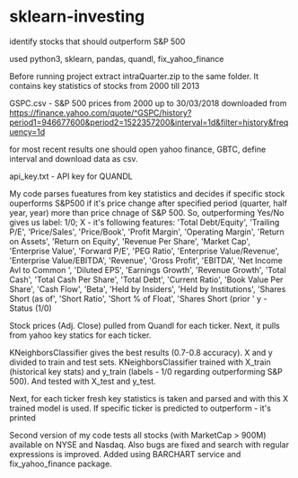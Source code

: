 # sklearn-investing
identify stocks that should outperform S&amp;P 500

used python3, sklearn, pandas, quandl, fix_yahoo_finance

Before running project extract intraQuarter.zip to the same folder. It contains key statistics of stocks from 2000 till 2013


GSPC.csv - S&P 500 prices from 2000 up to 30/03/2018 downloaded from https://finance.yahoo.com/quote/^GSPC/history?period1=946677600&period2=1522357200&interval=1d&filter=history&frequency=1d

for most recent results one should open yahoo finance, GBTC, define interval and download data as csv.

api_key.txt - API key for QUANDL


My code parses fueatures from key statistics and decides if specific stock ouperforms S&P500 if it's price change after specified period (quarter, half year, year) more than price chnage of S&P 500. So, outperforming Yes/No gives us label: 1/0;
X - it's following features:
'Total Debt/Equity',
             'Trailing P/E',
             'Price/Sales',
             'Price/Book',
             'Profit Margin',
             'Operating Margin',
             'Return on Assets',
             'Return on Equity',
             'Revenue Per Share',
             'Market Cap',
             'Enterprise Value',
             'Forward P/E',
             'PEG Ratio',
             'Enterprise Value/Revenue',
             'Enterprise Value/EBITDA',
             'Revenue',
             'Gross Profit',
             'EBITDA',
             'Net Income Avl to Common ',
             'Diluted EPS',
             'Earnings Growth',
             'Revenue Growth',
             'Total Cash',
             'Total Cash Per Share',
             'Total Debt',
             'Current Ratio',
             'Book Value Per Share',
             'Cash Flow',
             'Beta',
             'Held by Insiders',
             'Held by Institutions',
             'Shares Short (as of',
             'Short Ratio',
             'Short % of Float',
             'Shares Short (prior '
y - Status (1/0)

Stock prices (Adj. Close) pulled from Quandl for each ticker.
Next, it pulls from yahoo key statics for each ticker.

KNeighborsClassifier gives the best results (0.7-0.8 accuracy).
X and y divided to train and test sets.
KNeighborsClassifier trained with X_train (historical key stats) and y_train (labels - 1/0 regarding outperforming S&P 500). 
And tested with X_test and y_test.

Next, for each ticker fresh key statistics is taken and parsed and with this X trained model is used. If specific ticker is predicted to outperform - it's printed


Second version of my code tests all stocks (with MarketCap > 900M) available on NYSE and Nasdaq. 
Also bugs are fixed and search with regular expressions is improved. Added using BARCHART service and fix_yahoo_finance package.
